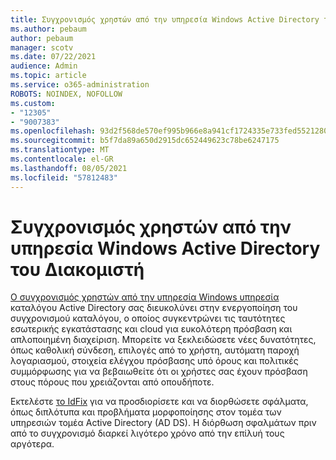 ```yaml
---
title: Συγχρονισμός χρηστών από την υπηρεσία Windows Active Directory του Διακομιστή
ms.author: pebaum
author: pebaum
manager: scotv
ms.date: 07/22/2021
audience: Admin
ms.topic: article
ms.service: o365-administration
ROBOTS: NOINDEX, NOFOLLOW
ms.custom:
- "12305"
- "9007383"
ms.openlocfilehash: 93d2f568de570ef995b966e8a941cf1724335e733fed5521280396516437d698
ms.sourcegitcommit: b5f7da89a650d2915dc652449623c78be6247175
ms.translationtype: MT
ms.contentlocale: el-GR
ms.lasthandoff: 08/05/2021
ms.locfileid: "57812483"
---
```

# <a name="sync-users-from-your-windows-server-active-directory"></a>Συγχρονισμός χρηστών από την υπηρεσία Windows Active Directory του Διακομιστή

[Ο συγχρονισμός χρηστών από την υπηρεσία Windows υπηρεσία](https://admin.microsoft.com/AdminPortal/Home#/featureexplorer/security/Identity) καταλόγου Active Directory σας διευκολύνει στην ενεργοποίηση του συγχρονισμού καταλόγου, ο οποίος συγκεντρώνει τις ταυτότητες εσωτερικής εγκατάστασης και cloud για ευκολότερη πρόσβαση και απλοποιημένη διαχείριση. Μπορείτε να ξεκλειδώσετε νέες δυνατότητες, όπως καθολική σύνδεση, επιλογές από το χρήστη, αυτόματη παροχή λογαριασμού, στοιχεία ελέγχου πρόσβασης υπό όρους και πολιτικές συμμόρφωσης για να βεβαιωθείτε ότι οι χρήστες σας έχουν πρόσβαση στους πόρους που χρειάζονται από οπουδήποτε. 

Εκτελέστε [το IdFix](https://admin.microsoft.com/Adminportal/Home?source=applauncher#/modernonboarding/IdentityWizard) για να προσδιορίσετε και να διορθώσετε σφάλματα, όπως διπλότυπα και προβλήματα μορφοποίησης στον τομέα των υπηρεσιών τομέα Active Directory (AD DS). Η διόρθωση σφαλμάτων πριν από το συγχρονισμό διαρκεί λιγότερο χρόνο από την επίλυή τους αργότερα.


